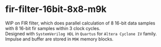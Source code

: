 # fir-filter-16bit-8x8-m9k
WIP on FIR filter, which does parallel calculation of 8 16-bit data samples with 8 16-bit fir samples within 3 clock cycles.  
Designed with `SystemVerilog HDL` in `Quartus` for `Altera Cyclone IV` family.  
Impulse and buffer are stored in `M9K` memory blocks.
